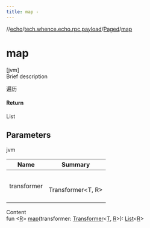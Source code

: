```yaml
---
title: map -
---
```

//[echo](../../index.md)/[tech.whence.echo.rpc.payload](../index.md)/[Paged](index.md)/[map](map.md)



# map  
[jvm]  
Brief description  


遍历



#### Return  


List<R>



## Parameters  
  
jvm  
  
|  Name|  Summary| 
|---|---|
| transformer| <br><br>Transformer<T, R><br><br>
  
  
Content  
fun <[R](map.md)> [map](map.md)(transformer: [Transformer](../../tech.whence.echo.function/-transformer/index.md)<[T](index.md), [R](map.md)>): [List](https://kotlinlang.org/api/latest/jvm/stdlib/kotlin.collections/-list/index.html)<[R](map.md)>  



